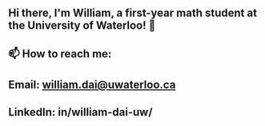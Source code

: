 ## Hi there, I'm William, a first-year math student at the University of Waterloo! 👋

## 📫 How to reach me:
## Email: william.dai@uwaterloo.ca
## LinkedIn: in/william-dai-uw/

<!--
**will2dai4/will2dai4** is a ✨ _special_ ✨ repository because its `README.md` (this file) appears on your GitHub profile.

Here are some ideas to get you started:

- 🔭 I’m currently working on ...
- 🌱 I’m currently learning ...
- 👯 I’m looking to collaborate on ...
- 🤔 I’m looking for help with ...
- 💬 Ask me about ...
- 📫 How to reach me: ...
- 😄 Pronouns: ...
- ⚡ Fun fact: ...
-->
